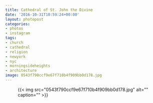 ```yaml
---
title: Cathedral of St. John the Divine
date: '2016-10-31T10:59:24+00:00'
layout: photopost
categories:
- photos
- instagram
tags:
- church
- cathedral
- religion
- newyork
- nyc
- morningsideheights
- architecture
image: 0543f790ccf9e67f710b4f909bb0d178.jpg
---
```


<figure class="photo photo--square">
  {{< img src="0543f790ccf9e67f710b4f909bb0d178.jpg" alt="" caption="" >}}

</figure>





